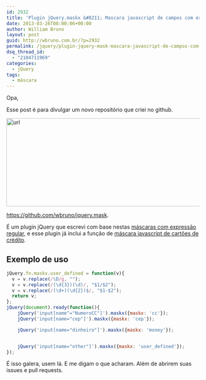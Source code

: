```yaml
---
id: 2932
title: 'Plugin jQuery.maskx &#8211; Mascara javascript de campos com expressão regular &#8211; regex'
date: 2013-03-26T08:00:06+00:00
author: William Bruno
layout: post
guid: http://wbruno.com.br/?p=2932
permalink: /jquery/plugin-jquery-mask-mascara-javascript-de-campos-com-expressao-regular-regex/
dsq_thread_id:
  - "2104711969"
categories:
  - jQuery
tags:
  - máscara
---
```

Opa,

Esse post é para divulgar um novo repositório que criei no github.

[<img src="/wp-content/uploads/2013/03/url.png" alt="url" width="580" height="230" class="aligncenter size-full wp-image-2933" srcset="/wp-content/uploads/2013/03/url.png 580w, /wp-content/uploads/2013/03/url-300x118.png 300w" sizes="(max-width: 580px) 100vw, 580px" />](/wp-content/uploads/2013/03/url.png)

<a href="https://github.com/wbruno/jquery.mask" rel="external nofollow" target="_blank">https://github.com/wbruno/jquery.mask</a>.

É um plugin jQuery que escrevi com base nestas [máscaras com expressão regular](http://wbruno.com.br/2011/03/12/diversas-mascaras-com-er/), e esse plugin já inclui a função de [máscara javascript de cartões de crédito](http://wbruno.com.br/2013/03/25/mascara-cartao-de-credito-com-javascript-e-expressao-regular-regex/).

## Exemplo de uso

``` js
jQuery.fn.maskx.user_defined = function(v){
  v = v.replace(/\D/g, "");
  v = v.replace(/(\d{3})(\d)/, "$1/$2");
  v = v.replace(/(\d+)(\d{2})$/, "$1-$2");
  return v;
};
jQuery(document).ready(function(){
    jQuery('input[name^="NumeroCC"]').maskx({maskx: 'cc'});
    jQuery('input[name="cep"]').maskx({maskx: 'cep'});

    jQuery('input[name="dinheiro"]').maskx({maskx: 'money'});


    jQuery('input[name="other"]').maskx({maskx: 'user_defined'});
});
```

É isso galera, usem lá. E me digam o que acharam. Além de abrirem suas issues e pull requests.
